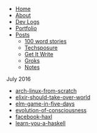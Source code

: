 <!--- HELLO WORLD!!! 
  this page was GENERATED by some tasks.clj!
  so-mind-ya-bizniz. --->




* [Home](/)
* [About](/about.md)
* [Dev Logs](/devlogs/)
* [Portfolio](/portfolio/)
* [Posts](/posts/)
  * [100 word stories](/posts/100-worders/)
  * [Techsposure](/posts/techsposure/)
  * [Get It Write](/posts/getitwrite/)
  * [Groks](/posts/groks/)
  * [Notes](/posts/notes/)




July 2016


* [arch-linux-from-scratch](/posts/groks/2016-07-18-arch-linux-from-scratch.md)
* [elixir-should-take-over-world](/posts/groks/2016-07-17-elixir-should-take-over-world.md)
* [elm-game-in-five-days](/posts/groks/2016-07-12-elm-game-in-five-days.md)
* [evolution-of-consciousness](/posts/groks/2016-07-03-evolution-of-consciousness.md)
* [facebook-haxl](/posts/groks/2016-07-03-facebook-haxl.md)
* [learn-you-a-haskell](/posts/groks/2016-07-03-learn-you-a-haskell.md)